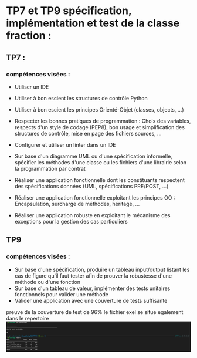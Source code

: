 # TP7 et TP9 spécification, implémentation et test de la classe fraction : 

## TP7 : 


### compétences visées : 

- Utiliser un IDE
- Utiliser à bon escient les structures de contrôle Python
- Utiliser à bon escient les principes Orienté-Objet (classes, objects, ...)
- Respecter les bonnes pratiques de programmation : Choix des variables, respects d'un style de codage (PEP8), bon usage et simplification des structures de contrôle, mise en page des fichiers sources, ...
- Configurer et utiliser un linter dans un IDE

- Sur base d'un diagramme UML ou d'une spécification informelle, spécifier les méthodes d'une classe ou les fichiers d'une librairie selon la programmation par contrat
- Réaliser une application fonctionnelle dont les constituants respectent des spécifications données (UML, spécifications PRE/POST, ...)
- Réaliser une application fonctionnelle exploitant les principes OO : Encapsulation, surcharge de méthodes, héritage, ...
- Réaliser une application robuste en exploitant le mécanisme des exceptions pour la gestion des cas particuliers

## TP9

### compétences visées : 

- Sur base d'une spécification, produire un tableau input/output listant les cas de figure qu'il faut tester afin de prouver la robustesse d'une méthode ou d'une fonction
- Sur base d'un tableau de valeur, implémenter des tests unitaires fonctionnels pour valider une méthode
- Valider une application avec une couverture de tests suffisante

preuve de la couverture de test de 96%
le fichier exel se situe egalement dans le repertoire 
![Alt text](image.png)